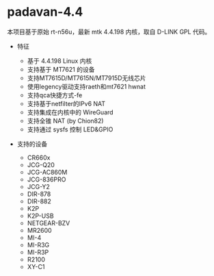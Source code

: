 # padavan-4.4 #

本项目基于原始 rt-n56u，最新 mtk 4.4.198 内核，取自 D-LINK GPL 代码。

- 特征
  - 基于 4.4.198 Linux 内核
  - 支持基于 MT7621 的设备
  - 支持MT7615D/MT7615N/MT7915D无线芯片
  - 使用legency驱动支持raeth和mt7621 hwnat
  - 支持qca快捷方式-fe
  - 支持基于netfilter的IPv6 NAT
  - 支持集成在内核中的 WireGuard
  - 支持全锥 NAT (by Chion82)
  - 支持通过 sysfs 控制 LED&GPIO


- 支持的设备
  - CR660x
  - JCG-Q20
  - JCG-AC860M
  - JCG-836PRO
  - JCG-Y2
  - DIR-878
  - DIR-882
  - K2P
  - K2P-USB
  - NETGEAR-BZV
  - MR2600
  - MI-4
  - MI-R3G
  - MI-R3P
  - R2100
  - XY-C1

